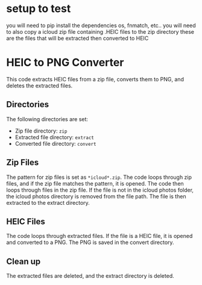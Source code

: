 
# setup to test
you will need to pip install the dependencies os, fnmatch, etc..
you will need to also copy a icloud zip file containing .HEIC files to the zip directory 
these are the files that will be extracted then converted to HEIC

# HEIC to PNG Converter

This code extracts HEIC files from a zip file, converts them to PNG, and deletes the extracted files.

## Directories

The following directories are set:

- Zip file directory: `zip`
- Extracted file directory: `extract`
- Converted file directory: `convert`

## Zip Files

The pattern for zip files is set as `*icloud*.zip`. The code loops through zip files, and if the zip file matches the pattern, it is opened. The code then loops through files in the zip file. If the file is not in the icloud photos folder, the icloud photos directory is removed from the file path. The file is then extracted to the extract directory.

## HEIC Files

The code loops through extracted files. If the file is a HEIC file, it is opened and converted to a PNG. The PNG is saved in the convert directory.

## Clean up

The extracted files are deleted, and the extract directory is deleted.
